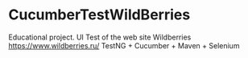 # CucumberTestWildBerries

Educational project. 
UI Test of the web site Wildberries https://www.wildberries.ru/
TestNG + Cucumber + Maven + Selenium

